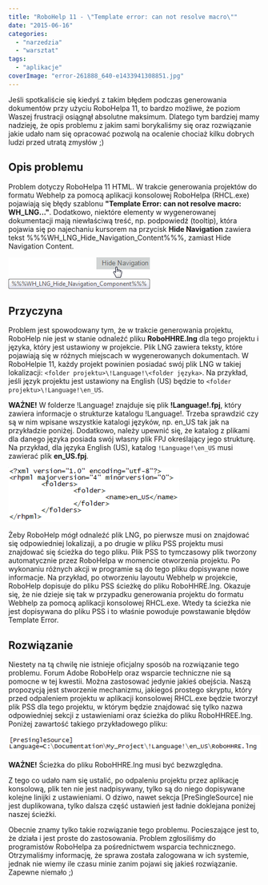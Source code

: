 ```yaml
---
title: "RoboHelp 11 - \"Template error: can not resolve macro\""
date: "2015-06-16"
categories: 
  - "narzedzia"
  - "warsztat"
tags: 
  - "aplikacje"
coverImage: "error-261888_640-e1433941308851.jpg"
---
```


Jeśli spotkaliście się kiedyś z takim błędem podczas generowania dokumentów przy użyciu RoboHelpa 11, to bardzo możliwe, że poziom Waszej frustracji osiągnął absolutne maksimum. Dlatego tym bardziej mamy nadzieję, że opis problemu z jakim sami borykaliśmy się oraz rozwiązanie jakie udało nam się opracować pozwolą na ocalenie chociaż kilku dobrych ludzi przed utratą zmysłów ;)

## Opis problemu

Problem dotyczy RoboHelpa 11 HTML. W trakcie generowania projektów do formatu Webhelp za pomocą aplikacji konsolowej RoboHelpa (RHCL.exe) pojawiają się błędy szablonu **"Template Error: can not resolve macro: WH\_LNG..."**. Dodatkowo, niektóre elementy w wygenerowanej dokumentacji mają niewłaściwą treść, np. podpowiedź (tooltip), która pojawia się po najechaniu kursorem na przycisk **Hide Navigation** zawiera tekst %%%WH\_LNG\_Hide\_Navigation\_Content%%%, zamiast Hide Navigation Content.

[![tooltip2](images/tooltip2.png)](http://techwriter.pl/wp-content/uploads/2015/06/tooltip2.png)

## Przyczyna

Problem jest spowodowany tym, że w trakcie generowania projektu, RoboHelp nie jest w stanie odnaleźć pliku **RoboHHRE.lng** dla tego projektu i języka, który jest ustawiony w projekcie. Plik LNG zawiera teksty, które pojawiają się w różnych miejscach w wygenerowanych dokumentach. W RoboHelpie 11, każdy projekt powinien posiadać swój plik LNG w takiej lokalizacji: `<folder projektu>\!Language!\<folder języka>`. Na przykład, jeśli język projektu jest ustawiony na English (US) będzie to `<folder projektu>\!Language!\en_US`.

**WAŻNE!** W folderze !Language! znajduje się plik **!Language!.fpj**, który zawiera informacje o strukturze katalogu !Language!. Trzeba sprawdzić czy są w nim wpisane wszystkie katalogi języków, np. en\_US tak jak na przykładzie poniżej. Dodatkowo, należy upewnić się, że katalog z plikami dla danego języka posiada swój własny plik FPJ określający jego strukturę. Na przykład, dla języka English (US), katalog `!Language!\en_US` musi zawierać plik **en\_US.fpj**.

[![language_fpj](images/language_fpj.png)](http://techwriter.pl/wp-content/uploads/2015/06/language_fpj.png)

Żeby RoboHelp mógł odnaleźć plik LNG, po pierwsze musi on znajdować się odpowiedniej lokalizaji, a po drugie w pliku PSS projektu musi znajdować się ścieżka do tego pliku. Plik PSS to tymczasowy plik tworzony automatycznie przez RoboHelpa w momencie otworzenia projektu. Po wykonaniu różnych akcji w programie są do tego pliku dopisywane nowe informacje. Na przykład, po otworzeniu layoutu Webhelp w projekcie, RoboHelp dopisuje do pliku PSS ścieżkę do pliku RoboHHRE.lng. Okazuje się, że nie dzieje się tak w przypadku generowania projektu do formatu Webhelp za pomocą aplikacji konsolowej RHCL.exe. Wtedy ta ścieżka nie jest dopisywana do pliku PSS i to właśnie powoduje powstawanie błędów Template Error.

## Rozwiązanie

Niestety na tą chwilę nie istnieje oficjalny sposób na rozwiązanie tego problemu. Forum Adobe RoboHelp oraz wsparcie techniczne nie są pomocne w tej kwestii. Można zastosować jedynie jakieś obejścia. Naszą propozycją jest stworzenie mechanizmu, jakiegoś prostego skryptu, który przed odpaleniem projektu w aplikacji konsolowej RHCL.exe będzie tworzył plik PSS dla tego projektu, w którym będzie znajdować się tylko nazwa odpowiedniej sekcji z ustawieniami oraz ścieżka do pliku RoboHHREE.lng. Poniżej zawartość takiego przykładowego pliku:

[![PSS_file](images/PSS_file.png)](http://techwriter.pl/wp-content/uploads/2015/06/PSS_file.png)

**WAŻNE!** Ścieżka do pliku RoboHHRE.lng musi być bezwzględna.

Z tego co udało nam się ustalić, po odpaleniu projektu przez aplikację konsolową, plik ten nie jest nadpisywany, tylko są do niego dopisywane kolejne linijki z ustawieniami. O dziwo, nawet sekcja \[PreSingleSource\] nie jest duplikowana, tylko dalsza część ustawień jest ładnie doklejana poniżej naszej ścieżki.

Obecnie znamy tylko takie rozwiązanie tego problemu. Pocieszające jest to, że działa i jest proste do zastosowania. Problem zgłosiliśmy do programistów RoboHelpa za pośrednictwem wsparcia technicznego. Otrzymaliśmy informację, że sprawa została zalogowana w ich systemie, jednak nie wiemy ile czasu minie zanim pojawi się jakieś rozwiązanie. Zapewne niemało ;)
